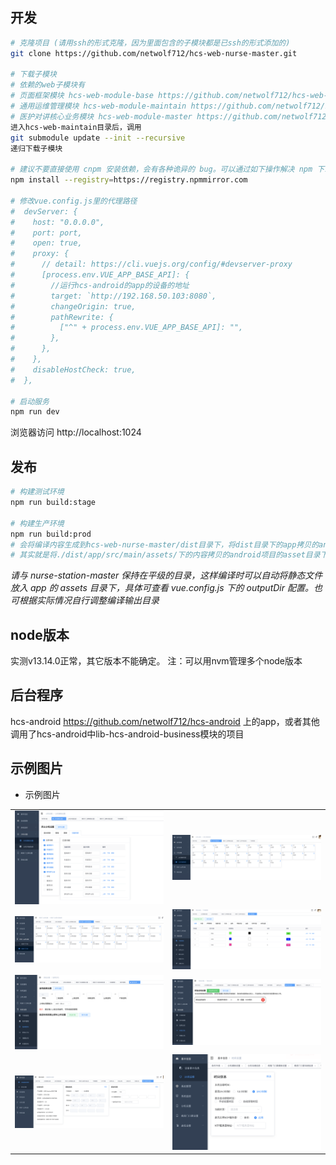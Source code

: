 ## 开发

```bash
# 克隆项目 (请用ssh的形式克隆，因为里面包含的子模块都是已ssh的形式添加的)
git clone https://github.com/netwolf712/hcs-web-nurse-master.git

# 下载子模块
# 依赖的web子模块有
# 页面框架模块 hcs-web-module-base https://github.com/netwolf712/hcs-web-module-base.git
# 通用运维管理模块 hcs-web-module-maintain https://github.com/netwolf712/hcs-web-module-maintain.git
# 医护对讲核心业务模块 hcs-web-module-master https://github.com/netwolf712/hcs-web-module-master.git
进入hcs-web-maintain目录后，调用
git submodule update --init --recursive
递归下载子模块

# 建议不要直接使用 cnpm 安装依赖，会有各种诡异的 bug。可以通过如下操作解决 npm 下载速度慢的问题
npm install --registry=https://registry.npmmirror.com

# 修改vue.config.js里的代理路径
#  devServer: {
#    host: "0.0.0.0",
#    port: port,
#    open: true,
#    proxy: {
#      // detail: https://cli.vuejs.org/config/#devserver-proxy
#      [process.env.VUE_APP_BASE_API]: {
#        //运行hcs-android的app的设备的地址
#        target: `http://192.168.50.103:8080`,
#        changeOrigin: true,
#        pathRewrite: {
#          ["^" + process.env.VUE_APP_BASE_API]: "",
#        },
#      },
#    },
#    disableHostCheck: true,
#  },

# 启动服务
npm run dev
```

浏览器访问 http://localhost:1024

## 发布

```bash
# 构建测试环境
npm run build:stage

# 构建生产环境
npm run build:prod
# 会将编译内容生成到hcs-web-nurse-master/dist目录下，将dist目录下的app拷贝的android项目下即可
# 其实就是将./dist/app/src/main/assets/下的内容拷贝的android项目的asset目录下。
```

_请与 nurse-station-master 保持在平级的目录，这样编译时可以自动将静态文件放入 app 的 assets 目录下，具体可查看 vue.config.js 下的 outputDir 配置。也可根据实际情况自行调整编译输出目录_


## node版本
实测v13.14.0正常，其它版本不能确定。
注：可以用nvm管理多个node版本


## 后台程序

hcs-android https://github.com/netwolf712/hcs-android 上的app，或者其他调用了hcs-android中lib-hcs-android-business模块的项目

## 示例图片
- 示例图片
<table>
    <tr>
        <td><img src="./doc/img/4.jpg"/></td>
        <td><img src="./doc/img/5.jpg"/></td>
    </tr>
    <tr>
        <td><img src="./doc/img/6.jpg"/></td>
        <td><img src="./doc/img/7.jpg"/></td>
    </tr>     
    <tr>
        <td><img src="./doc/img/8.jpg"/></td>
        <td><img src="./doc/img/9.jpg"/></td>
    </tr>    
    <tr>
        <td><img src="./doc/img/10.jpg"/></td>
        <td><img src="./doc/img/11.jpg"/></td>
    </tr>    
</table>